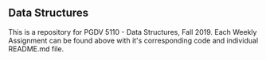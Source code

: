 ## Data Structures

This is a repository for PGDV 5110 - Data Structures, Fall 2019. Each Weekly Assignment can be found above with it's corresponding code and individual README.md file. 
